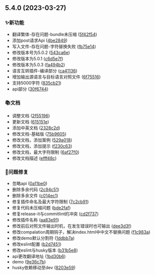 

## 5.4.0 (2023-03-27)


### ✨新功能

* 翻译繁体-存在问题-bundle未压缩 ([5f42f54](https://github.com/ywymoshi/translate-language-webpack-plugin/commit/5f42f54e966a59f962ec43d940e478efe4833dfd))
* 添加post请求Api ([4be2849](https://github.com/ywymoshi/translate-language-webpack-plugin/commit/4be28492c8db0199e5d2614e5478b5e313f29fe6))
* 写入文件-存在问题-字符替换失败 ([fb75e14](https://github.com/ywymoshi/translate-language-webpack-plugin/commit/fb75e14b379467672950cd60cf0c2650445d5475))
* 修改版本号为5.0.2 ([543ca6e](https://github.com/ywymoshi/translate-language-webpack-plugin/commit/543ca6e6244e902c5c4b31ad085a9820da27ab36))
* 修改版本为5.0.1 ([c6d5e7f](https://github.com/ywymoshi/translate-language-webpack-plugin/commit/c6d5e7fc07e7eb5e134964262cedb25595e7ebbd))
* 修改版本为5.0.3 ([fa494b2](https://github.com/ywymoshi/translate-language-webpack-plugin/commit/fa494b2da4f3eccb8af31423a62264267b6a5d67))
* 语言互转插件-编译部分 ([ca41136](https://github.com/ywymoshi/translate-language-webpack-plugin/commit/ca41136ff80e177a1f36db90c53ad52351410c86))
* 增加输出源语言与目标语言对照文件 ([6f75516](https://github.com/ywymoshi/translate-language-webpack-plugin/commit/6f75516d7292348ab87a5604e74bdbe2bacd0423))
* 支持5000字符 ([835cb21](https://github.com/ywymoshi/translate-language-webpack-plugin/commit/835cb2109db3bd4533ff706d871e2a62133bbda6))
* api部分 ([30f6744](https://github.com/ywymoshi/translate-language-webpack-plugin/commit/30f6744951d3feab3dace8092551bb890fa0e599))


### 📚文档

* 调整文档 ([2f55196](https://github.com/ywymoshi/translate-language-webpack-plugin/commit/2f55196e1fb63560f08390d888523bcd55664e7a))
* 更新文档 ([615151e](https://github.com/ywymoshi/translate-language-webpack-plugin/commit/615151e652029f950abe79ebea19d1209af5b649))
* 添加中英文档 ([2328c2d](https://github.com/ywymoshi/translate-language-webpack-plugin/commit/2328c2db38949c94adac825f75d993dd21eb3e39))
* 修改文档-基础版 ([75b9605](https://github.com/ywymoshi/translate-language-webpack-plugin/commit/75b960503b03a352b219ebfbbf1efb3c13c9eb84))
* 修改文档，添加案例 ([529a018](https://github.com/ywymoshi/translate-language-webpack-plugin/commit/529a01867b3fda70dde02a99ae2fc2d1e4aa4517))
* 修改文档，添加提示 ([f230c63](https://github.com/ywymoshi/translate-language-webpack-plugin/commit/f230c63004987e590caffb625c0c68bb8d9fcdbc))
* 修改文档，最大字符限制 ([6af27f0](https://github.com/ywymoshi/translate-language-webpack-plugin/commit/6af27f0b522c38dcfe064f33eb9886a8dc555661))
* 修改文档描述 ([efff48c](https://github.com/ywymoshi/translate-language-webpack-plugin/commit/efff48ccfa3cb14a6be29c251c16b6f7fc3761d7))


### 🐛问题修复

* 忽略api ([0a11be0](https://github.com/ywymoshi/translate-language-webpack-plugin/commit/0a11be0049c588e864083cfbb6ac04aa3ef306b8))
* 删除多余代码 ([2c94c51](https://github.com/ywymoshi/translate-language-webpack-plugin/commit/2c94c51ab4eea2673fc2cbb68bb9feed9e37bf37))
* 删除多余文件 ([c014ec1](https://github.com/ywymoshi/translate-language-webpack-plugin/commit/c014ec18a4dd94fe7c1dcf4f15661dff2bb016fd))
* 修复插件命名及最大字符限制 ([7c2cb91](https://github.com/ywymoshi/translate-language-webpack-plugin/commit/7c2cb918bb259c5dbf0f6c5d8876ff4f95663797))
* 修复代码未压缩问题 ([bde2faf](https://github.com/ywymoshi/translate-language-webpack-plugin/commit/bde2faf538b8dd9be4a43c06498d16d8dfd6c9a7))
* 修复release-it与commitlint的冲突 ([cd2f737](https://github.com/ywymoshi/translate-language-webpack-plugin/commit/cd2f7378b61a9bd8a3d60e578619e63d23060770))
* 修改插件名称 ([aa83e91](https://github.com/ywymoshi/translate-language-webpack-plugin/commit/aa83e912624fccab524e5ae0f0d276460704266f))
* 修改前后对照文件输出时机，在发生错误时也可输出 ([dee3d3f](https://github.com/ywymoshi/translate-language-webpack-plugin/commit/dee3d3f20dd0deef3f1f2677a501659098e7d2aa))
* 修改compalation周期钩子，解决index.html中中文不替换问题 ([f1c983a](https://github.com/ywymoshi/translate-language-webpack-plugin/commit/f1c983af446b2c3c46e162fb2043ab819ccc5fd5))
* 修改demo默认分割符 ([1ddbb7a](https://github.com/ywymoshi/translate-language-webpack-plugin/commit/1ddbb7ad766021dc0e152c6af38456366b88f7a9))
* 修改eslint配置 ([b2d7451](https://github.com/ywymoshi/translate-language-webpack-plugin/commit/b2d74511c65a917dddb975ac76b7d0754ba44568))
* 修改eslint与husky版本 ([b31b5e8](https://github.com/ywymoshi/translate-language-webpack-plugin/commit/b31b5e8f01e79990fdd4fd50dda24bef9cae8e6e))
* api更改翻译地址 ([1bd30b6](https://github.com/ywymoshi/translate-language-webpack-plugin/commit/1bd30b612743918184e363bdb64a3eec826fa213))
* demo ([9e36c7b](https://github.com/ywymoshi/translate-language-webpack-plugin/commit/9e36c7b88aab612a3091ffb41e3bb48a4ecd0f19))
* husky依赖移动至dev ([8203e59](https://github.com/ywymoshi/translate-language-webpack-plugin/commit/8203e59d9a972ea4b1f562e61e8742596e1026cc))